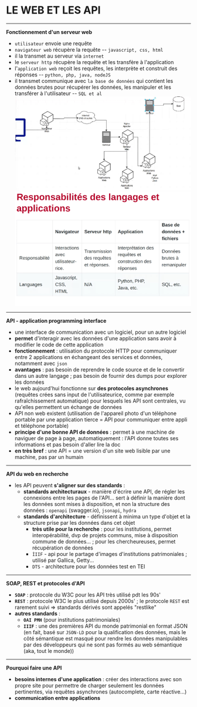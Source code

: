 # LE WEB ET LES API
---
**Fonctionnement d'un serveur web**
- `utilisateur` envoie une requête
- `navigateur web` récupère la requête -- `javascript, css, html`
- il la transmet au serveur via `internet`
- le `serveur http` récupère la requête et les transfère à l'application
- l'`application web` reçoit les requêtes, les interprète et construit des réponses -- `python, php, java, nodeJS`
- il transmet communique avec `la base de données` qui contient les données brutes pour récupérer les données, les manipuler et les transférer  à l'utilisateur -- `SQL et al`
![5dd0956d2dfe079a3d13f88b601b703a.png](../_resources/5dd0956d2dfe079a3d13f88b601b703a.png)
![a8f2d3f9814998d7d3e2f70f12df531b.png](../_resources/a8f2d3f9814998d7d3e2f70f12df531b.png)

---
**API - application programming interface**
- une interface de communication avec un logiciel, pour un autre logiciel 
- **permet** d'interagir avec les données d'une application sans avoir à modifier le code de cette application
- **fonctionnement** : utilisation du protocole HTTP pour communiquer entre 2 applications en échangeant des services et données, notamment avec `json`
- **avantages** : pas besoin de reprendre le code source et de le convertir dans un autre langage ; pas besoin de fournir des dumps pour explorer les données
- le web aujourd'hui fonctionne sur **des protocoles asynchrones** (requêtes crées sans input de l'utilisateurice, comme par exemple rafraîchissement automatique) pour lesquels les API sont centrales, vu qu'elles permettent un échange de données
- API non web existent (utilisation de l'appareil photo d'un téléphone portable par une application tierce = API pour communiquer entre appli et téléphone portable)
- **principe d'une bonne API de données** : permet à une machine de naviguer de page à page, automatiquement : l'API donne toutes ses informations et pas besoin d'aller lire la doc
- **en très bref** : une API = une version d'un site web lisible par une machine, pas par un humain


---
**API du web en recherche**
- les API peuvent **s'aligner sur des standards** : 
	- **standards architecturaux** - manière d'écrire une API, de régler les connexions entre les pages de l'API... sert à définir la manière dont les données sont mises à disposition, et non la structure des données : `openapi` (swagger.io), `jsonapi`, `hydra`
	- **standards d'architecture** - définissent à minima un type d'objet et la structure prise par les données dans cet objet
		- **très utile pour la recherche** : pour les institutions, permet interopérabilité, dvp de projets communs, mise à disposition commune de données... ; pour les chercheureuses, permet récupération de données
		- `ÌIIF` - api pour le partage d'images d'institutions patrimoniales ; utilisé par Gallica, Getty...
		- `DTS` - architecture pour les données test en TEI


---
**SOAP, REST et protocoles d'API**
- **`SOAP`** : protocole du W3C pour les API très utilisé pdt les 90s'
- **`REST`** : protocole W3C le plus utilisé depuis 2000s' ; le protocole `REST`  est rarement suivi => standards dérivés sont appelés "restlike"
- **autres standards** : 
	- **`OAI PMH`** (pour institutions patrimoniales)
	- **`IIIF`** : une des premières API du monde patrimonial en format JSON (en fait, basé sur `JSON-LD` pour la qualification des données, mais le côté sémantique est masqué pour rendre les données manipulables par des développeurs qui ne sont pas formés au web sémantique (aka, tout le monde))


---
**Pourquoi faire une API**
- **besoins internes d'une application** : créer des interactions avec son propre site pour permettre de charger seulement les données pertinentes, via requêtes asynchrones (autocomplete, carte réactive...)
- **communication entre applications**